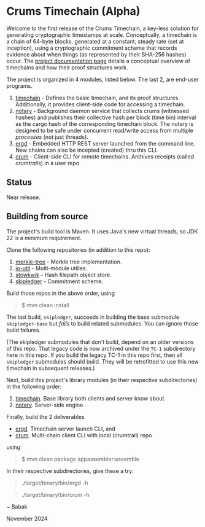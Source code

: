 # Crums Timechain (Alpha)

Welcome to the first release of the Crums Timechain,
a key-less solution for generating cryptographic timestamps at scale.
Conceptually, a timechain is a chain of 64-byte blocks, generated at a constant,
steady rate (set at inception), using a cryptographic commitment scheme that
records evidence about when things (as represented by their SHA-256 hashes) occur.
The [project documentation page](https://crums-io.github.io/timechain/) details a
conceptual overview of timechains and how their proof structures work.

The project is organized in 4 modules, listed below.
The last 2, are end-user programs.

1. [timechain](./timechain) - Defines
the basic timechain, and its proof structures. Additionally, it provides client-side
code for accessing a timechain.
2. [notary](./notary) - Background daemon service that collects crums (witnessed hashes)
and publishes their collective hash per block (time bin) interval as the cargo hash of
the corresponding timechain block. The notary is designed to be safe under concurrent
read/write access from multiple *processes* (not just threads).
3. [ergd](./ergd) - Embedded HTTP REST server launched from the command line. New chains
can also be incepted (created) thru this CLI.
4. [crum](./crum) - Client-side CLI for remote timechains. Archives receipts
(called *crumtrails*) in a user repo.

## Status

Near release.

## Building from source

The project's build tool is Maven. It uses Java's new virtual threads, so JDK 22
is a minimum requirement.

Clone the following repositories (in addition to this repo):

1. [merkle-tree](https://github.com/crums-io/merkle-tree) - Merkle tree implementation.
1. [io-util](https://github.com/crums-io/io-util) - Multi-module utilies.
1. [stowkwik](https://github.com/crums-io/stowkwik) - Hash filepath object store.
1. [skipledger](https://github.com/crums-io/skipledger) - Commitment scheme.

Build those repos in the above order, using

>   $ mvn clean install

The last build, `skipledger`, succeeds in building the base submodule
`skipledger-base` but *fails* to build related submodules. You can ignore those build
failures.

(The skipledger submodules that don't build, depend on an older versions of
this repo. That legacy code is now archived under the `TC-1` subdirectory here in this repo.
If you build the legacy TC-1 in this repo first, then all `skipledger` submodules
should build. They will be retrofitted to use this new timechain in subsequent
releases.)

Next, build this project's library modules (in their respective subdirectories) in the
following order:

1. [timechain](./timechain/). Base library both clients and server know about.
1. [notary](./notary). Server-side engine.

Finally, build the 2 deliverables

* [ergd](./ergd). Timechain server launch CLI, and
* [crum](./crum). Multi-chain client CLI with local (crumtrail) repo

using

  >   $ mvn clean package appassembler:assemble

 In their respective subdirectories, give these a try:

  >   ./target/binary/bin/ergd -h 

  >   ./target/binary/bin/crum -h





~ Babak

November 2024

